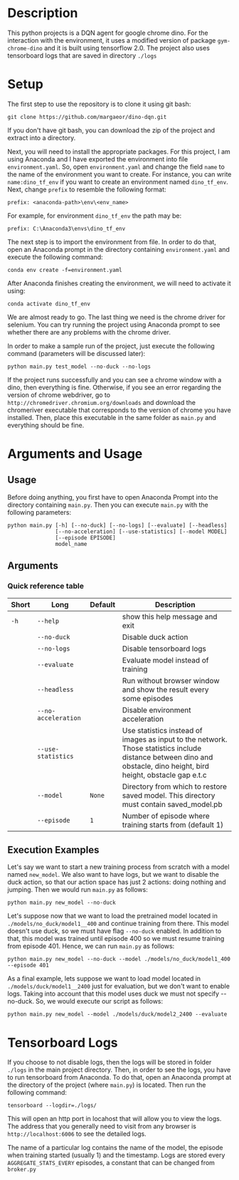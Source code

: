 # Description
This python projects is a DQN agent for google chrome dino.
For the interaction with the environment, it uses a modified
version of package `gym-chrome-dino` and it is built using
tensorflow 2.0.
The project also uses tensorboard logs that are saved in directory `./logs`
# Setup
The first step to use the repository is to clone it using git bash:

    git clone https://github.com/margaeor/dino-dqn.git

If you don't have git bash, you can download the zip of the project
and extract into a directory.

Next, you will need to install the appropriate packages.
For this project, I am using Anaconda and I have exported the environment into file `environment.yaml`.
So, open `environment.yaml` and change the field `name` to the name of the environment you want to create.
For instance, you can write `name:dino_tf_env` if you want to create an environment named `dino_tf_env`.
Next, change `prefix` to resemble the following format:

    prefix: <anaconda-path>\env\<env_name> 

For example, for environment `dino_tf_env` the path may be:

    prefix: C:\Anaconda3\envs\dino_tf_env

The next step is to import the environment from file.
In order to do that, open an Anaconda prompt in the directory
containing `environment.yaml` and execute the following command:
    
    conda env create -f=environment.yaml

After Anaconda finishes creating the environment, we will need to
activate it using:

    conda activate dino_tf_env

We are almost ready to go. The last thing we need is the chrome driver for selenium. You can try running the project using Anaconda prompt to see whether there are any problems with the chrome driver.

In order to make a sample run of the project, just execute the following command (parameters will be discussed later):

    python main.py test_model --no-duck --no-logs

If the project runs successfully and you can see a chrome window with a dino, then everything is fine.
Otherwise, if you see an error regarding the version of chrome webdriver, go to `http://chromedriver.chromium.org/downloads` and download the chromeriver executable that corresponds to the version of chrome you have installed.
Then, place this executable in the same folder as `main.py` and everything should be fine.

# Arguments and Usage
## Usage
Before doing anything, you first have to open Anaconda Prompt into the directory containing `main.py`.
Then you can execute `main.py` with the following parameters:
```
python main.py [-h] [--no-duck] [--no-logs] [--evaluate] [--headless]
               [--no-acceleration] [--use-statistics] [--model MODEL]
               [--episode EPISODE]
               model_name
```
## Arguments
### Quick reference table
|Short|Long               |Default|Description                                                                                                                                                        |
|-----|-------------------|-------|-------------------------------------------------------------------------------------------------------------------------------------------------------------------|
|`-h` |`--help`           |       |show this help message and exit                                                                                                                                    |
|     |`--no-duck`        |       |Disable duck action                                                                                                                                                |
|     |`--no-logs`        |       |Disable tensorboard logs                                                                                                                                           |
|     |`--evaluate`       |       |Evaluate model instead of training                                                                                                                                 |
|     |`--headless`       |       |Run without browser window and show the result every some episodes                                                                                                 |
|     |`--no-acceleration`|       |Disable environment acceleration                                                                                                                                   |
|     |`--use-statistics` |       |Use statistics instead of images as input to the network. Those statistics include distance between dino and obstacle, dino height, bird height, obstacle gap e.t.c|
|     |`--model`          |`None` |Directory from which to restore saved model. This directory must contain saved_model.pb                                                                                               |
|     |`--episode`        |`1` |Number of episode where training starts from (default 1)                                                                                                           |

<!-- ### `-h`, `--help`
show this help message and exit

### `--no-duck`
Disable duck action

### `--no-logs`
Disable tensorboard logs

### `--evaluate`
Evaluate model instead of training

### `--headless`
Run without browser window and show the result every some episodes

### `--no-acceleration`
Disable environment acceleration

### `--use-statistics`
Use statistics instead of images as input to the network. Those statistics
include distance between dino and obstacle, dino height, bird height, obstacle
gap e.t.c

### `--model` (Default: None)
Directory of saved model. This directory must contain saved_model.pb

### `--episode` (Default: 1)
Number of episode where training starts from (default 1) -->

## Execution Examples

Let's say we want to start a new training process from scratch with a model named `new_model`.
We also want to have logs, but we want to disable the duck action, so that our action space has just 2 actions: doing nothing and jumping.
Then we would run `main.py` as follows:
```
python main.py new_model --no-duck
```

Let's suppose now that we want to load the pretrained model located in `./models/no_duck/model1__400` and continue training from there.
This model doesn't use duck, so we must have flag `--no-duck` enabled.
In addition to that, this model was trained until episode 400 so we must resume training from episode 401.
Hence, we can run `main.py` as follows:
```
python main.py new_model --no-duck --model ./models/no_duck/model1_400 --episode 401
```

As a final example, lets suppose we want to load model located in `./models/duck/model1__2400` just for evaluation, but we don't want to enable logs.
Taking into account that this model uses duck we must not specify --no-duck.
So, we would execute our script as follows:

```
python main.py new_model --model ./models/duck/model2_2400 --evaluate
```

# Tensorboard Logs
If you choose to not disable logs, then the logs will be stored in folder `./logs` in the main project directory.
Then, in order to see the logs, you have to run tensorboard from Anaconda.
To do that, open an Anaconda prompt at the directory of the project (where `main.py`) is located.
Then run the following command:
```
tensorboard --logdir=./logs/
```
This will open an http port in locahost that will allow you to view the logs. The address that you generally need to visit from any browser is `http://localhost:6006` to see the detailed logs.

The name of a particular log contains the name of the model, the episode when training started (usually 1) and the timestamp.
Logs are stored every `AGGREGATE_STATS_EVERY` episodes, a constant that can be changed from `broker.py`
